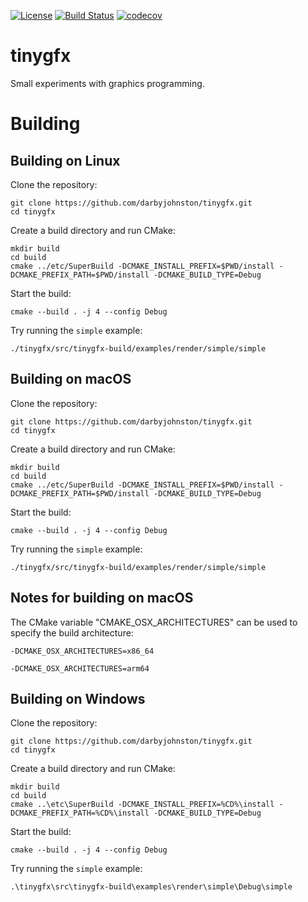 [![License](https://img.shields.io/badge/License-BSD%203--Clause-blue.svg)](https://opensource.org/licenses/BSD-3-Clause)
[![Build Status](https://github.com/darbyjohnston/tinygfx/actions/workflows/ci-workflow.yml/badge.svg)](https://github.com/darbyjohnston/tinygfx/actions/workflows/ci-workflow.yml)
[![codecov](https://codecov.io/gh/codecov/example-cpp11-cmake/branch/master/graph/badge.svg)](https://codecov.io/gh/darbyjohnston/tinygfx)

tinygfx
=======
Small experiments with graphics programming.


Building
========

Building on Linux
-----------------
Clone the repository:
```
git clone https://github.com/darbyjohnston/tinygfx.git
cd tinygfx
```
Create a build directory and run CMake:
```
mkdir build
cd build
cmake ../etc/SuperBuild -DCMAKE_INSTALL_PREFIX=$PWD/install -DCMAKE_PREFIX_PATH=$PWD/install -DCMAKE_BUILD_TYPE=Debug
```
Start the build:
```
cmake --build . -j 4 --config Debug
```
Try running the `simple` example:
```
./tinygfx/src/tinygfx-build/examples/render/simple/simple
```

Building on macOS
-----------------
Clone the repository:
```
git clone https://github.com/darbyjohnston/tinygfx.git
cd tinygfx
```
Create a build directory and run CMake:
```
mkdir build
cd build
cmake ../etc/SuperBuild -DCMAKE_INSTALL_PREFIX=$PWD/install -DCMAKE_PREFIX_PATH=$PWD/install -DCMAKE_BUILD_TYPE=Debug
```
Start the build:
```
cmake --build . -j 4 --config Debug
```
Try running the `simple` example:
```
./tinygfx/src/tinygfx-build/examples/render/simple/simple
```

Notes for building on macOS
---------------------------
The CMake variable "CMAKE_OSX_ARCHITECTURES" can be used to specify the build
architecture:
```
-DCMAKE_OSX_ARCHITECTURES=x86_64
```
```
-DCMAKE_OSX_ARCHITECTURES=arm64
```

Building on Windows
-------------------
Clone the repository:
```
git clone https://github.com/darbyjohnston/tinygfx.git
cd tinygfx
```
Create a build directory and run CMake:
```
mkdir build
cd build
cmake ..\etc\SuperBuild -DCMAKE_INSTALL_PREFIX=%CD%\install -DCMAKE_PREFIX_PATH=%CD%\install -DCMAKE_BUILD_TYPE=Debug

```
Start the build:
```
cmake --build . -j 4 --config Debug
```
Try running the `simple` example:
```
.\tinygfx\src\tinygfx-build\examples\render\simple\Debug\simple
```

